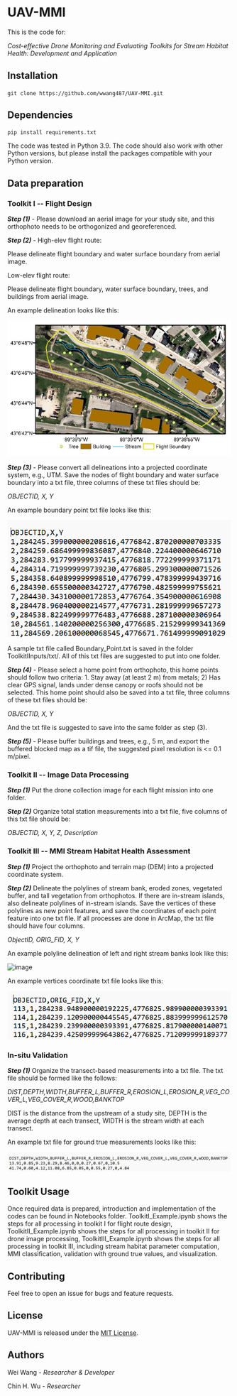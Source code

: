 # UAV-MMI
This is the code for:

*Cost-effective Drone Monitoring and Evaluating Toolkits for Stream Habitat Health: Development and Application*

## Installation

`git clone https://github.com/wwang487/UAV-MMI.git`

## Dependencies

```Python
pip install requirements.txt
```

The code was tested in Python 3.9. The code should also work with other Python versions, but please install the packages compatible with your Python version.

## Data preparation

### Toolkit I -- Flight Design

***Step (1)*** - Please download an aerial image for your study site, and this orthophoto needs to be orthogonized and georeferenced.

***Step (2)*** - High-elev flight route:

Please delineate flight boundary and water surface boundary from aerial image.

Low-elev flight route:

Please delineate flight boundary, water surface boundary, trees, and buildings from aerial image. 

An example delineation looks like this:

![image](https://github.com/wwang487/UAV-MMI/blob/main/Examples/Aerial_Img_Example.jpg)

***Step (3)*** - Please convert all delineations into a projected coordinate system, e.g., UTM. Save the nodes of flight boundary and water surface boundary into a txt file, three columns of these txt files should be:

*OBJECTID, X,  Y*

An example boundary point txt file looks like this:

![image](https://github.com/wwang487/UAV-MMI/blob/main/Examples/Example_txt_0.png)

A sample txt file called Boundary_Point.txt is saved in the folder ToolkitIInputs/txt/. All of this txt files are suggested to put into one folder.

***Step (4)*** - Please select a home point from orthophoto, this home points should follow two criteria: 1. Stay away (at least 2 m) from metals; 2) Has clear GPS signal, lands under dense canopy or roofs should not be selected. This home point should also be saved into a txt file, three columns of these txt files should be:

*OBJECTID, X,  Y*

And the txt file is suggested to save into the same folder as step (3).

***Step (5)*** - Please buffer buildings and trees, e.g., 5 m, and export the buffered blocked map as a tif file, the suggested pixel resolution is <= 0.1 m/pixel.

### Toolkit II -- Image Data Processing

***Step (1)*** Put the drone collection image for each flight mission into one folder. 

***Step (2)*** Organize total station measurements into a txt file, five columns of this txt file should be:

*OBJECTID, X,  Y, Z, Description*


### Toolkit III -- MMI Stream Habitat Health Assessment

***Step (1)*** Project the orthophoto and terrain map (DEM) into a projected coordinate system.

***Step (2)*** Delineate the polylines of stream bank, eroded zones, vegetated buffer, and tall vegetation from orthophotos. If there are in-stream islands, also delineate polylines of in-stream islands. Save the vertices of these polylines as new point features, and save the coordinates of each point feature into one txt file. If all processes are done in ArcMap, the txt file should have four columns.  

*ObjectID, ORIG_FID, X, Y*

An example polyline delineation of left and right stream banks look like this:

![image](https://github.com/wwang487/UAV-MMI/blob/main/Examples/Example_Delineation.png)

An example vertices coordinate txt file looks like this:

![image](https://github.com/wwang487/UAV-MMI/blob/main/Examples/Example_txt_1.png)

### In-situ Validation

***Step (1)*** Organize the transect-based measurements into a txt file. The txt file should be formed like the follows:

*DIST,DEPTH,WIDTH,BUFFER_L,BUFFER_R,EROSION_L,EROSION_R,VEG_COVER_L,VEG_COVER_R,WOOD,BANKTOP*

DIST is the distance from the upstream of a study site, DEPTH is the average depth at each transect, WIDTH is the stream width at each transect.

An example txt file for ground true measurements looks like this:

![image](https://github.com/wwang487/UAV-MMI/blob/main/Examples/Example_txt_2.png)

## Toolkit Usage

Once required data is prepared, introduction and implementation of the codes can be found in Notebooks folder. ToolkitI_Example.ipynb shows the steps for all processing in toolkit I for flight route design, ToolkitII_Example.ipynb shows the steps for all processing in toolkit II for drone image processing, ToolkitIII_Example.ipynb shows the steps for all processing in toolkit III, including stream habitat parameter computation, MMI classification, validation with ground true values, and visualization.

## Contributing

Feel free to open an issue for bugs and feature requests.

## License

UAV-MMI is released under the [MIT License](https://opensource.org/license/mit/).

## Authors

Wei Wang - *Researcher & Developer*

Chin H. Wu - *Researcher*
